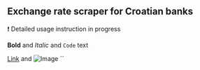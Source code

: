 ## Exchange rate scraper for Croatian banks

❗ Detailed usage instruction in progress

**Bold** and _Italic_ and `Code` text

[Link](url) and ![Image](src)
``
